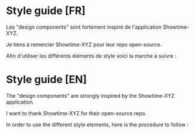 # Style guide [FR]

Les "design components" sont fortement inspiré de l'application Showtime-XYZ.

Je tiens à remercier Showtime-XYZ pour leur repo open-source.

Afin d'utiliser les différents éléments de style voici la marche à suivre :

# Style guide [EN]

The "design components" are strongly inspired by the Showtime-XYZ application.

I want to thank Showtime-XYZ for their open-source repo.

In order to use the different style elements, here is the procedure to follow :
